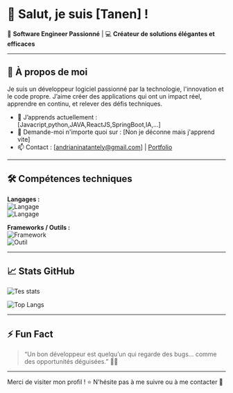# 👋 Salut, je suis [Tanen] !

🎯 **Software Engineer Passionné** | 💻 **Créateur de solutions élégantes et efficaces**

---

## 🚀 À propos de moi

Je suis un développeur logiciel passionné par la technologie, l'innovation et le code propre. J’aime créer des applications qui ont un impact réel, apprendre en continu, et relever des défis techniques.

- 🌱 J’apprends actuellement : [Javacript,python,JAVA,ReactJS,SpringBoot,IA,...]
- 💬 Demande-moi n'importe quoi sur : [Non je déconne mais j'apprend vite]
- 📫 Contact : [andrianinatantely@gmail.com] | [Portfolio](https://portfolio-tanenraz.vercel.app/)

---

## 🛠️ Compétences techniques

**Langages :**  
![Langage](https://img.shields.io/badge/-Langage1-informational?style=flat&logo=langage1&logoColor=white&color=blue)  
![Langage](https://img.shields.io/badge/-Langage2-informational?style=flat&logo=langage2&logoColor=white&color=blue)

**Frameworks / Outils :**  
![Framework](https://img.shields.io/badge/-Framework1-informational?style=flat&logo=framework1&logoColor=white&color=blue)  
![Outil](https://img.shields.io/badge/-Outil1-informational?style=flat&logo=outil1&logoColor=white&color=blue)

---

## 📈 Stats GitHub

![Tes stats](https://github-readme-stats.vercel.app/api?username=tonpseudo&show_icons=true&theme=radical)

![Top Langs](https://github-readme-stats.vercel.app/api/top-langs/?username=tonpseudo&layout=compact&theme=radical)

---

## ⚡ Fun Fact

> “Un bon développeur est quelqu’un qui regarde des bugs… comme des opportunités déguisées.” 🐛✨

---

Merci de visiter mon profil ! ⭐ N'hésite pas à me suivre ou à me contacter 🙌
